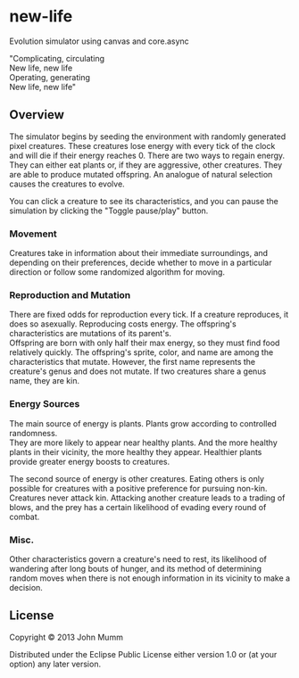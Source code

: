 # new-life

Evolution simulator using canvas and core.async

"Complicating, circulating  
New life, new life  
Operating, generating  
New life, new life"  

## Overview

The simulator begins by seeding the environment with randomly generated pixel creatures.
These creatures lose energy with every tick of the clock and will die if their energy reaches 0.
There are two ways to regain energy.  They can either eat plants or, if they are aggressive, 
other creatures.  They are able to produce mutated offspring.  An analogue of natural selection 
causes the creatures to evolve.

You can click a creature to see its characteristics, and you can pause the simulation by
clicking the "Toggle pause/play" button.

### Movement

Creatures take in information about their immediate surroundings, and depending on their
preferences, decide whether to move in a particular direction or follow some randomized
algorithm for moving.

### Reproduction and Mutation

There are fixed odds for reproduction every tick.  If a creature reproduces, it does so
asexually.  Reproducing costs energy.  The offspring's characteristics are mutations of its parent's.  
Offspring are born with only half their max energy, so they must find food relatively quickly.
The offspring's sprite, color, and name are among the characteristics that mutate.  However,
the first name represents the creature's genus and does not mutate.  If two creatures share
a genus name, they are kin.   

### Energy Sources

The main source of energy is plants.  Plants grow according to controlled randomness.  
They are more likely to appear near healthy plants.  And the more
healthy plants in their vicinity, the more healthy they appear.  Healthier plants provide 
greater energy boosts to creatures.

The second source of energy is other creatures.  Eating others is only possible for creatures with a
positive preference for pursuing non-kin.  Creatures never attack kin.  Attacking another creature
leads to a trading of blows, and the prey has a certain likelihood of evading every round of combat.

### Misc.

Other characteristics govern a creature's need to rest, its likelihood of wandering after long bouts 
of hunger, and its method of determining random moves when there is not enough information in
its vicinity to make a decision.  

## License

Copyright © 2013 John Mumm

Distributed under the Eclipse Public License either version 1.0 or (at
your option) any later version.
